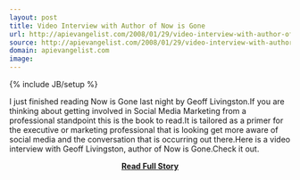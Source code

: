 ```yaml
---
layout: post
title: Video Interview with Author of Now is Gone
url: http://apievangelist.com/2008/01/29/video-interview-with-author-of-now-is-gone/
source: http://apievangelist.com/2008/01/29/video-interview-with-author-of-now-is-gone/
domain: apievangelist.com
image: 
---
```

{% include JB/setup %}<p>I just finished reading Now is Gone last night by Geoff Livingston.If you are thinking about getting involved in Social Media Marketing from a professional standpoint this is the book to read.It is tailored as a primer for the executive or marketing professional that is looking get more aware of social media and the conversation that is occurring out there.Here is a video interview with Geoff Livingston, author of Now is Gone.Check it out.</p>
<center><p><a href="http://apievangelist.com/2008/01/29/video-interview-with-author-of-now-is-gone/" style='padding:25px; font-sze:18px; font-weight: bold;'>Read Full Story</a></p></center>
